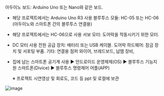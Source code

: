 아두이노 보드: Arduino Uno 또는 Nano와 같은 보드.
 - 해당 프로젝트에서는 Arduino Uno R3 사용
블루투스 모듈: HC-05 또는 HC-06 (아두이노와 스마트폰 간의 블루투스 연결용) 
 - 해당 프로젝트에서는 HC-06으로 사용
서보 모터: 도어락을 작동시키기 위한 모터.
 - DC 모터 사용
전원 공급 장치: 배터리 또는 USB 케이블.
도어락 하드웨어: 잠금 장치 및 서포팅 부품.
기타: 연결용 점퍼 와이어, 브레드보드, 납땜 장비,
 - 집에 남는 스마트폰 공기계 사용
   ▶ 안드로이드 운영체제(OS)
   ▶ 블루투스 기능지원 스마트폰(Divice)
   ▶ 블루투스 명령제어 어플(APP)

   ※ 프로젝트 시연영상 및 회로도, 코드 등 ppt 및 로컬에 보관

![image](https://github.com/user-attachments/assets/d3b09b6a-8a04-4c10-bb11-0e5d1cacf660)

